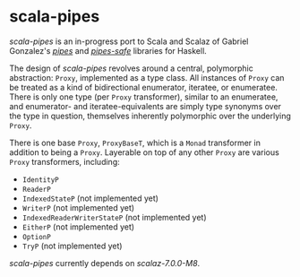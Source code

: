 scala-pipes
===

*scala-pipes* is an in-progress port to Scala and Scalaz of Gabriel Gonzalez's [*pipes*](http://hackage.haskell.org/package/pipes) and [*pipes-safe*](http://hackage.haskell.org/package/pipes-safe) libraries for Haskell.

The design of *scala-pipes* revolves around a central, polymorphic abstraction:  `Proxy`, implemented as a type class.  All instances of `Proxy` can be treated as a kind of bidirectional enumerator, iteratee, or enumeratee.  There is only one type (per `Proxy` transformer), similar to an enumeratee, and enumerator- and iteratee-equivalents are simply type synonyms over the type in question, themselves inherently polymorphic over the underlying `Proxy`.

There is one base `Proxy`, `ProxyBaseT`, which is a `Monad` transformer in addition to being a `Proxy`.  Layerable on top of any other `Proxy` are various `Proxy` transformers, including:

 - `IdentityP`
 - `ReaderP`
 - `IndexedStateP` (not implemented yet)
 - `WriterP` (not implemented yet)
 - `IndexedReaderWriterStateP` (not implemented yet)
 - `EitherP` (not implemented yet)
 - `OptionP`
 - `TryP` (not implemented yet)
 
 *scala-pipes* currently depends on *scalaz-7.0.0-M8*.
